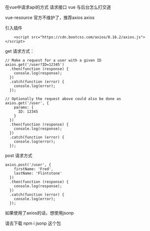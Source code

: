在vue中请求api的方式
请求接口
vue 与后台怎么打交道

vue-resource 官方不维护了，推荐axios
axios


引入插件
```
    <script src="https://cdn.bootcss.com/axios/0.16.2/axios.js"></script>
```

get 请求方式：

```
// Make a request for a user with a given ID
axios.get('/user?ID=12345')
  .then(function (response) {
    console.log(response);
  })
  .catch(function (error) {
    console.log(error);
  });

// Optionally the request above could also be done as
axios.get('/user', {
    params: {
      ID: 12345
    }
  })
  .then(function (response) {
    console.log(response);
  })
  .catch(function (error) {
    console.log(error);
  });   
```

post 请求方式 

```
axios.post('/user', {
    firstName: 'Fred',
    lastName: 'Flintstone'
  })
  .then(function (response) {
    console.log(response);
  })
  .catch(function (error) {
    console.log(error);
  });
```

如果使用了axios的话，想使用jsonp 

请去下载 npm i jsonp 这个包
